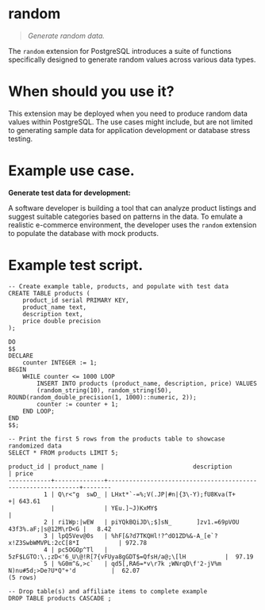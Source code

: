 # random

> *Generate random data.*

The `random` extension for PostgreSQL introduces a suite of functions specifically designed to generate random values across various data types.

# When should you use it?

This extension may be deployed when you need to produce random data values within PostgreSQL. The use cases might include, but are not limited to generating sample data for application development or database stress testing.

# Example use case.

**Generate test data for development:**

A software developer is building a tool that can analyze product listings and suggest suitable categories based on patterns in the data. To emulate a realistic e-commerce environment, the developer uses the `random` extension to populate the database with mock products.

# Example test script.

```
-- Create example table, products, and populate with test data
CREATE TABLE products (
    product_id serial PRIMARY KEY,
    product_name text,
    description text,
    price double precision
);

DO
$$
DECLARE 
    counter INTEGER := 1;
BEGIN
    WHILE counter <= 1000 LOOP
        INSERT INTO products (product_name, description, price) VALUES
        (random_string(10), random_string(50), ROUND(random_double_precision(1, 1000)::numeric, 2));
        counter := counter + 1;
    END LOOP;
END
$$;

-- Print the first 5 rows from the products table to showcase randomized data
SELECT * FROM products LIMIT 5;

product_id | product_name |                         description                          | price
------------+--------------+--------------------------------------------------------------+--------
          1 | Q\r<"g  swD_ | LHxt*`-=%;V(.JP|#n|{3\-Y);fU8Kva(T+                         +| 643.61
            |              | YEu.]~J)KxMY$                                                |
          2 | ri1Wp:|wEW   | piYQkBQiJD\;$]sN_       ]zv1.=69pVOU    43f3%.aF;|s@12M\rD<G |   8.42
          3 | lpQ5Vev@0s   | %hF[&?d7TKQHl!?^dO1ZD%&-A_[e`?x!Z3SwbWMVPL:2cC[8*I           | 972.78
          4 | pc5OGOp^Tl   | 5zF$LGTO:\.;zD<'6_U\@!R[7{vFUya8gGDT$=QfsH/a@;\[lH           |  97.19
          5 | %G0m^&,>c`   | qd5[,RA6=*v\r7k ;WNrqD\f'2-jV%m N)nu#5d;>De?U*Q"+'d          |  62.07
(5 rows)

-- Drop table(s) and affiliate items to complete example
DROP TABLE products CASCADE ;
```
